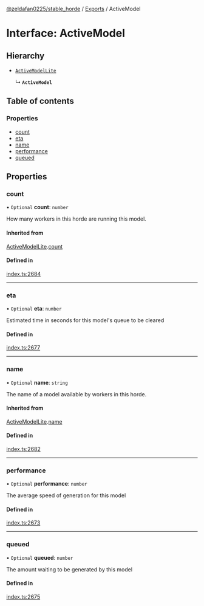 [@zeldafan0225/stable_horde](../README.md) / [Exports](../modules.md) / ActiveModel

# Interface: ActiveModel

## Hierarchy

- [`ActiveModelLite`](ActiveModelLite.md)

  ↳ **`ActiveModel`**

## Table of contents

### Properties

- [count](ActiveModel.md#count)
- [eta](ActiveModel.md#eta)
- [name](ActiveModel.md#name)
- [performance](ActiveModel.md#performance)
- [queued](ActiveModel.md#queued)

## Properties

### count

• `Optional` **count**: `number`

How many workers in this horde are running this model.

#### Inherited from

[ActiveModelLite](ActiveModelLite.md).[count](ActiveModelLite.md#count)

#### Defined in

[index.ts:2684](https://github.com/ZeldaFan0225/stable_horde/blob/c25ea19/index.ts#L2684)

___

### eta

• `Optional` **eta**: `number`

Estimated time in seconds for this model's queue to be cleared

#### Defined in

[index.ts:2677](https://github.com/ZeldaFan0225/stable_horde/blob/c25ea19/index.ts#L2677)

___

### name

• `Optional` **name**: `string`

The name of a model available by workers in this horde.

#### Inherited from

[ActiveModelLite](ActiveModelLite.md).[name](ActiveModelLite.md#name)

#### Defined in

[index.ts:2682](https://github.com/ZeldaFan0225/stable_horde/blob/c25ea19/index.ts#L2682)

___

### performance

• `Optional` **performance**: `number`

The average speed of generation for this model

#### Defined in

[index.ts:2673](https://github.com/ZeldaFan0225/stable_horde/blob/c25ea19/index.ts#L2673)

___

### queued

• `Optional` **queued**: `number`

The amount waiting to be generated by this model

#### Defined in

[index.ts:2675](https://github.com/ZeldaFan0225/stable_horde/blob/c25ea19/index.ts#L2675)
